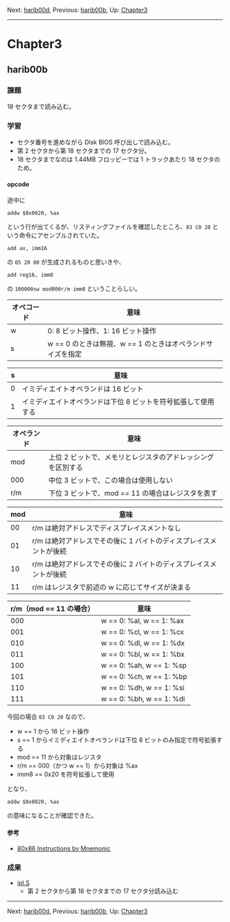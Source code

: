 Next: [harib00d](harib00d.md), Previous: [harib00b](harib00b.md), Up: [Chapter3](chapter3.md)

----

# Chapter3

## harib00b

### 課題

18 セクタまで読み込む。

### 学習

- セクタ番号を進めながら Disk BIOS 呼び出しで読み込む。
- 第 2 セクタから第 18 セクタまでの 17 セクタ分。
- 18 セクタまでなのは 1.44MB フロッピーでは 1 トラックあたり 18 セクタのため。

#### opcode

途中に

```Assembly
addw $0x0020, %ax
```

という行が出てくるが、リスティングファイルを確認したところ、```83 C0 20``` という命令にアセンブルされていた。

```Assembly
add ax, imm16
```

の ```05 20 00``` が生成されるものと思いきや、

```Assembly
add reg16, imm8
```
の ```100000sw mod000r/m imm8``` ということらしい。

オペコード | 意味
---------- | ----
w   | 0: 8 ビット操作、1: 16 ビット操作
s   | w == 0 のときは無視、w == 1 のときはオペランドサイズを指定

s  | 意味
-- | ----
0 | イミディエイトオペランドは 16 ビット
1 | イミディエイトオペランドは下位 8 ビットを符号拡張して使用する

オペランド | 意味
---------- | ----
mod | 上位 2 ビットで、メモリとレジスタのアドレッシングを区別する
000 | 中位 3 ビットで、この場合は使用しない
r/m | 下位 3 ビットで、mod == 11 の場合はレジスタを表す

mod | 意味
--- | ----
00 | r/m は絶対アドレスでディスプレイスメントなし
01 | r/m は絶対アドレスでその後に 1 バイトのディスプレイスメントが後続
10 | r/m は絶対アドレスでその後に 2 バイトのディスプレイスメントが後続
11 | r/m はレジスタで前述の w に応じてサイズが決まる

r/m（mod == 11 の場合） | 意味
----------------------- | ----
000 | w == 0: %al, w == 1: %ax
001 | w == 0: %cl, w == 1: %cx
010 | w == 0: %dl, w == 1: %dx
011 | w == 0: %bl, w == 1: %bx
100 | w == 0: %ah, w == 1: %sp
101 | w == 0: %ch, w == 1: %bp
110 | w == 0: %dh, w == 1: %si
111 | w == 0: %bh, w == 1: %di

今回の場合 ```83 C0 20``` なので、

- w == 1 から 16 ビット操作
- s == 1 からイミディエイトオペランドは下位 8 ビットのみ指定で符号拡張する
- mod == 11 から対象はレジスタ
- r/m == 000（かつ w == 1）から対象は %ax
- imm8 == 0x20 を符号拡張して使用

となり、

```Assembly
addw $0x0020, %ax
```

の意味になることが確認できた。

#### 参考

- [80x86 Instructions by Mnemonic](http://www.c-jump.com/CIS77/reference/Instructions_by_Mnemonic.html)

### 成果

- [ipl.S](/ipl.S)
    - 第 2 セクタから第 18 セクタまでの 17 セクタ分読み込む

----

Next: [harib00d](harib00d.md), Previous: [harib00b](harib00b.md), Up: [Chapter3](chapter3.md)
